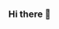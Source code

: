 ### Hi there 👋

<!--
**u8202025/u8202025** is a ✨ _special_ ✨ repository because its `README.md` (this file) appears on your GitHub profile.

Here are some ideas to get you started:

- 🔭 I am seeking a Marketing professional job ...
- 🌱 I just finished my first project of data analysis and please check it out!
- 👯 I am an MBA and worked in New York Life as a licensed agent...
- 🤔 
- 📫 How to reach me: txh218@case.edu
